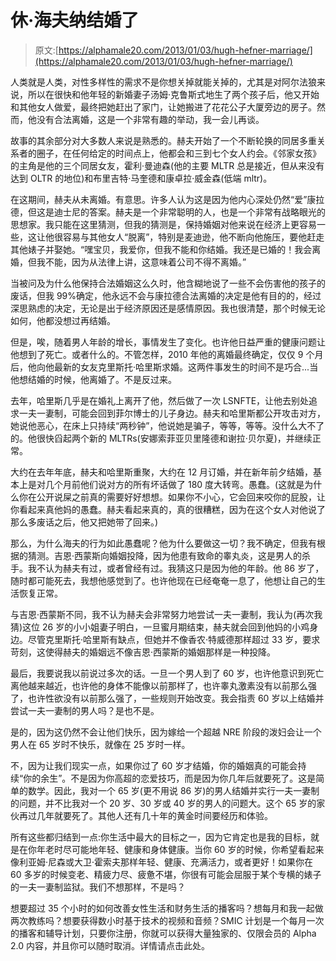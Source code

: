 # 休·海夫纳结婚了

> 原文:[https://alphamale20.com/2013/01/03/hugh-hefner-marriage/](https://alphamale20.com/2013/01/03/hugh-hefner-marriage/)

人类就是人类，对性多样性的需求不是你想关掉就能关掉的，尤其是对阿尔法狼来说，所以在很快和他年轻的新婚妻子汤姆·克鲁斯式地生了两个孩子后，他又开始和其他女人做爱，最终把她赶出了家门，让她搬进了花花公子大厦旁边的房子。然而，他没有合法离婚，这是一个非常有趣的举动，我一会儿再谈。

故事的其余部分对大多数人来说是熟悉的。赫夫开始了一个不断轮换的同居多重关系者的圈子，在任何给定的时间点上，他都会和三到七个女人约会。《邻家女孩》的主角是他的三个同居女友，霍利·曼迪森(他的主要 MLTR 总是接近，但从来没有达到 OLTR 的地位)和布里吉特·马奎德和康卓拉·威金森(低端 mltr)。

在这期间，赫夫从未离婚。有意思。许多人认为这是因为他内心深处仍然“爱”康拉德，但这是迪士尼的答案。赫夫是一个非常聪明的人，也是一个非常有战略眼光的思想家。我只能在这里猜测，但我的猜测是，保持婚姻对他来说在经济上更容易一些，这让他很容易与其他女人“脱离”，特别是麦迪逊，他不断向他施压，要他赶走其他婊子并娶她。“嘿宝贝，我爱你，但我不能和你结婚。我还是已婚的！我会离婚，但我不能，因为从法律上讲，这意味着公司不得不离婚。”

当被问及为什么他保持合法婚姻这么久时，他含糊地说了一些不会伤害他的孩子的废话，但我 99%确定，他永远不会与康拉德合法离婚的决定是他有目的的，经过深思熟虑的决定，无论是出于经济原因还是感情原因。我也很清楚，那个时候无论如何，他都没想过再结婚。

但是，唉，随着男人年龄的增长，事情发生了变化。也许他日益严重的健康问题让他想到了死亡。或者什么的。不管怎样，2010 年他的离婚最终确定，仅仅 9 个月后，他向他最新的女友克里斯托·哈里斯求婚。这两件事发生的时间不是巧合...当他想结婚的时候，他离婚了。不是反过来。

去年，哈里斯几乎是在婚礼上离开了他，然后做了一次 LSNFTE，让他去别处追求一夫一妻制，可能会回到菲尔博士的儿子身边。赫夫和哈里斯都公开攻击对方，她说他恶心，在床上只持续“两秒钟”，他说她是骗子，等等，等等。没什么大不了的。他很快舀起两个新的 MLTRs(安娜索菲亚贝里隆德和谢拉·贝尔夏)，并继续正常。

大约在去年年底，赫夫和哈里斯重聚，大约在 12 月订婚，并在新年前夕结婚，基本上是对几个月前他们说对方的所有坏话做了 180 度大转弯。愚蠢。(这就是为什么你在公开说屎之前真的需要好好想想。如果你不小心，它会回来咬你的屁股，让你看起来真他妈的愚蠢。赫夫看起来真的，真的很糟糕，因为在这个女人对他说了那么多废话之后，他又把她带了回来。)

那么，为什么海夫的行为如此愚蠢呢？他为什么要做这一切？我不确定，但我有根据的猜测。吉恩·西蒙斯向婚姻投降，因为他患有致命的睾丸炎，这是男人的杀手。我不认为赫夫有过，或者曾经有过。我猜这只是因为他的年龄。他 86 岁了，随时都可能死去，我想他感觉到了。也许他现在已经奄奄一息了，他想让自己的生活恢复正常。

与吉恩·西蒙斯不同，我不认为赫夫会非常努力地尝试一夫一妻制，我认为(再次我猜)这位 26 岁的小小姐妻子明白，一旦蜜月期结束，赫夫就会回到他妈的小鸡身边。尽管克里斯托·哈里斯有缺点，但她并不像香农·特威德那样超过 33 岁，要求苛刻，这使得赫夫的婚姻远不像吉恩·西蒙斯的婚姻那样是一种投降。

最后，我要说我以前说过多次的话。一旦一个男人到了 60 岁，也许他意识到死亡离他越来越近，也许他的身体不能像以前那样了，也许睾丸激素没有以前那么强了，也许性欲没有以前那么强了，一些规则开始改变。我会指责 60 岁以上结婚并尝试一夫一妻制的男人吗？是也不是。

是的，因为这仍然不会让他们快乐，因为嫁给一个超越 NRE 阶段的泼妇会让一个男人在 65 岁时不快乐，就像在 25 岁时一样。

不，因为让我们现实一点，如果你过了 60 岁才结婚，你的婚姻真的可能会持续“你的余生”。不是因为你高超的恋爱技巧，而是因为你几年后就要死了。这是简单的数学。因此，我对一个 65 岁(更不用说 86 岁)的男人结婚并实行一夫一妻制的问题，并不比我对一个 20 岁、30 岁或 40 岁的男人的问题大。这个 65 岁的家伙再过几年就要死了。其他人还有几十年的黄金时间要经历和体验。

所有这些都归结到一点:你生活中最大的目标之一，因为它肯定也是我的目标，就是在你年老时尽可能地年轻、健康和身体健康。当你 60 岁的时候，你希望看起来像利亚姆·尼森或大卫·霍索夫那样年轻、健康、充满活力，或者更好！如果你在 60 多岁的时候变老、精疲力尽、疲惫不堪，你很有可能会屈服于某个专横的婊子的一夫一妻制监狱。我们不想那样，不是吗？

想要超过 35 个小时的如何改善女性生活和财务生活的播客吗？想每月和我一起做两次教练吗？想要获得数小时基于技术的视频和音频？SMIC 计划是一个每月一次的播客和辅导计划，只要你注册，你就可以获得大量独家的、仅限会员的 Alpha 2.0 内容，并且你可以随时取消。详情请点击此处。